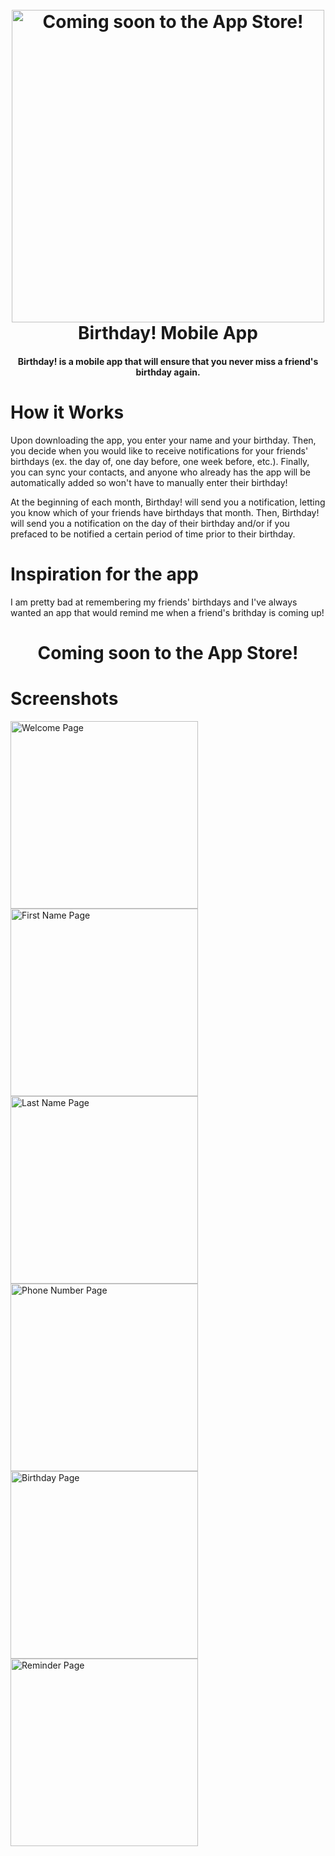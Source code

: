 <h1 align="center">
  <br>
  <a><img src="https://github.com/TannerGordon/BirthdayApp/blob/master/assets/images/icon_round.png" alt="Coming soon to the App Store!" width="500"></a>
  <br>
  <b>Birthday! Mobile App</b>
  <br>
</h1>

<h4 align="center"><b>Birthday!</b> is a mobile app that will ensure that you never miss a friend's birthday again</a>.
<br>
</h4>

# How it Works

Upon downloading the app, you enter your name and your birthday. Then, you decide when you would like to receive notifications for your friends' birthdays (ex. the day of, one day before, one week before, etc.). Finally, you can sync your contacts, and anyone who already has the app will be automatically added so won't have to manually enter their birthday!

At the beginning of each month, Birthday! will send you a notification, letting you know which of your friends have birthdays that month. Then, Birthday! will send you a notification on the day of their birthday and/or if you prefaced to be notified a certain period of time prior to their birthday.

# Inspiration for the app

I am pretty bad at remembering my friends' birthdays and I've always wanted an app that would remind me when a friend's brithday is coming up!

<h1 align="center">
  Coming soon to the App Store!
</h1>

# Screenshots

<a><img src="https://github.com/TannerGordon/BirthdayApp/blob/master/assets/images/screenshots/welcome.png" alt="Welcome Page" width="300"></a>
<a><img src="https://github.com/TannerGordon/BirthdayApp/blob/master/assets/images/screenshots/firstname.png" alt="First Name Page" width="300"></a>
<a><img src="https://github.com/TannerGordon/BirthdayApp/blob/master/assets/images/screenshots/lastname.png" alt="Last Name Page" width="300"></a>
<a><img src="https://github.com/TannerGordon/BirthdayApp/blob/master/assets/images/screenshots/phonenumber.png" alt="Phone Number Page" width="300"></a>
<a><img src="https://github.com/TannerGordon/BirthdayApp/blob/master/assets/images/screenshots/birthday.png" alt="Birthday Page" width="300"></a>
<a><img src="https://github.com/TannerGordon/BirthdayApp/blob/master/assets/images/screenshots/reminder.png" alt="Reminder Page" width="300"></a>

<!-- make a gif that shows the start process -->
